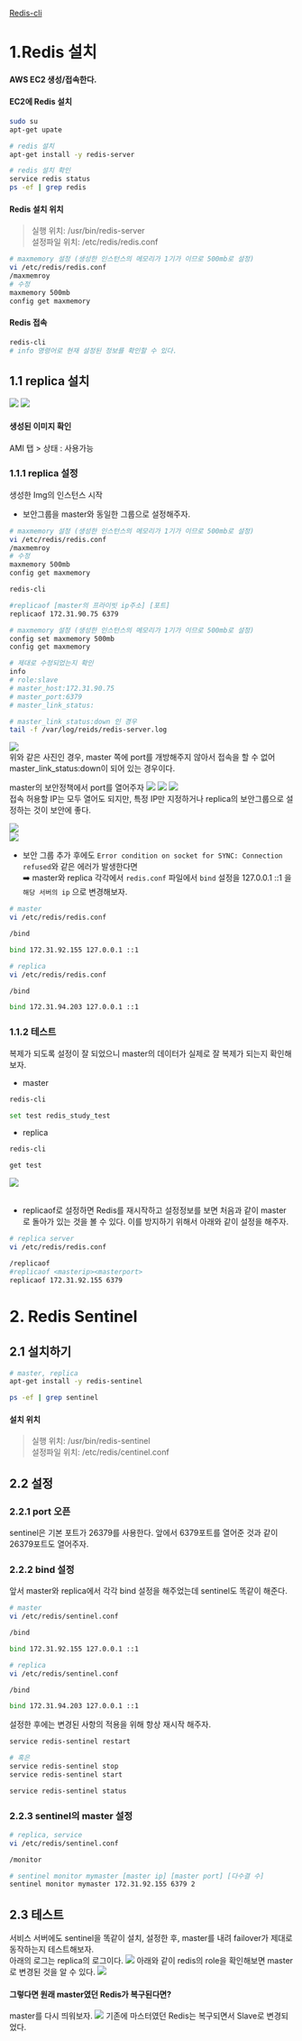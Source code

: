 [Redis-cli](https://redis.io/docs/ui/cli/)

# 1.Redis 설치
#### AWS EC2 생성/접속한다.
#### EC2에 Redis 설치
```bash
sudo su
apt-get upate

# redis 설치
apt-get install -y redis-server

# redis 설치 확인 
service redis status
ps -ef | grep redis
```

#### Redis 설치 위치 
> 실행 위치: /usr/bin/redis-server<br/>
> 설정파일 위치: /etc/redis/redis.conf

```bash
# maxmemory 설정 (생성한 인스턴스의 메모리가 1기가 이므로 500mb로 설정)
vi /etc/redis/redis.conf
/maxmemroy
# 수정
maxmemory 500mb
config get maxmemory
```

#### Redis 접속
```bash
redis-cli
# info 명령어로 현재 설정된 정보를 확인할 수 있다.
```  

## 1.1 replica 설치
![](img/replica_ec2_img_copy.png)
![](img/replica_ec2_img_copy2.png)<br/>

#### 생성된 이미지 확인 
AMI 탭 > 상태 : 사용가능

### 1.1.1 replica 설정
생성한 Img의 인스턴스 시작
- 보안그룹을 master와 동일한 그룹으로 설정해주자.

```bash
# maxmemory 설정 (생성한 인스턴스의 메모리가 1기가 이므로 500mb로 설정)
vi /etc/redis/redis.conf
/maxmemroy
# 수정
maxmemory 500mb
config get maxmemory
```

```bash
redis-cli

#replicaof [master의 프라이빗 ip주소] [포트]
replicaof 172.31.90.75 6379

# maxmemory 설정 (생성한 인스턴스의 메모리가 1기가 이므로 500mb로 설정)
config set maxmemory 500mb
config get maxmemory

# 제대로 수정되었는지 확인 
info 
# role:slave
# master_host:172.31.90.75
# master_port:6379
# master_link_status:

# master_link_status:down 인 경우
tail -f /var/log/reids/redis-server.log
```
![](img/redis_master_link_status_down.png)<br/>
위와 같은 사진인 경우, master 쪽에 port를 개방해주지 않아서 접속을 할 수 없어 master_link_status:down이 되어 있는 경우이다.<br/>

master의 보안정책에서 port를 열어주자
![](img/open_master_port_1.png)
![](img/open_master_port_2.png)
![](img/open_master_port_3.png)<br/>
접속 허용할 IP는 모두 열어도 되지만, 특정 IP만 지정하거나 replica의 보안그룹으로 설정하는 것이 보안에 좋다.

![](img/replica_success_to_connect_to_master.png)<br/>
![](img/connected_slaves.png)<br/>
- 보안 그룹 추가 후에도 `Error condition on socket for SYNC: Connection refused`와 같은 에러가 발생한다면<br/>
  ➡️ master와 replica 각각에서 `redis.conf` 파일에서 `bind` 설정을 127.0.0.1 ::1 을 `해당 서버의 ip` 으로 변경해보자.
```bash
# master
vi /etc/redis/redis.conf

/bind

bind 172.31.92.155 127.0.0.1 ::1

# replica 
vi /etc/redis/redis.conf

/bind

bind 172.31.94.203 127.0.0.1 ::1
```

### 1.1.2 테스트
복제가 되도록 설정이 잘 되었으니 master의 데이터가 실제로 잘 복제가 되는지 확인해보자.
- master
```bash
redis-cli

set test redis_study_test
```
- replica
```bash
redis-cli 

get test 
```
![](img/get_test.png)<br/><br/>


- replicaof로 설정하면 Redis를 재시작하고 설정정보를 보면 처음과 같이 master로 돌아가 있는 것을 볼 수 있다. 이를 방지하기 위해서 아래와 같이 설정을 해주자.
```bash
# replica server
vi /etc/redis/redis.conf

/replicaof
#replicaof <masterip><masterport>
replicaof 172.31.92.155 6379
```


# 2. Redis Sentinel

## 2.1 설치하기
```bash
# master, replica
apt-get install -y redis-sentinel

ps -ef | grep sentinel
```

#### 설치 위치
> 실행 위치: /usr/bin/redis-sentinel<br/>
> 설정파일 위치: /etc/redis/centinel.conf

## 2.2 설정
### 2.2.1 port 오픈
sentinel은 기본 포트가 26379를 사용한다. 
앞에서 6379포트를 열어준 것과 같이 26379포트도 열어주자.

### 2.2.2 bind 설정
앞서 master와 replica에서 각각 bind 설정을 해주었는데 sentinel도 똑같이 해준다.
```bash
# master
vi /etc/redis/sentinel.conf

/bind

bind 172.31.92.155 127.0.0.1 ::1

# replica
vi /etc/redis/sentinel.conf

/bind

bind 172.31.94.203 127.0.0.1 ::1
```
설정한 후에는 변경된 사항의 적용을 위해 항상 재시작 해주자.
```bash
service redis-sentinel restart

# 혹은
service redis-sentinel stop
service redis-sentinel start

service redis-sentinel status
```

### 2.2.3 sentinel의 master 설정
```bash
# replica, service
vi /etc/redis/sentinel.conf

/monitor 

# sentinel monitor mymaster [master ip] [master port] [다수결 수]
sentinel monitor mymaster 172.31.92.155 6379 2
```

## 2.3 테스트
서비스 서버에도 sentinel을 똑같이 설치, 설정한 후, master를 내려 failover가 제대로 동작하는지 테스트해보자.<br/>
아래의 로그는 replica의 로그이다.
![](img/master_down_failover.png)
아래와 같이 redis의 role을 확인해보면 master로 변경된 것을 알 수 있다.
![](img/changed_master.png)<br/>

#### 그렇다면 원래 master였던 Redis가 복구된다면?
master를 다시 띄워보자.
![](img/changed_role_master_to_slave.png)
기존에 마스터였던 Redis는 복구되면서 Slave로 변경되었다.

